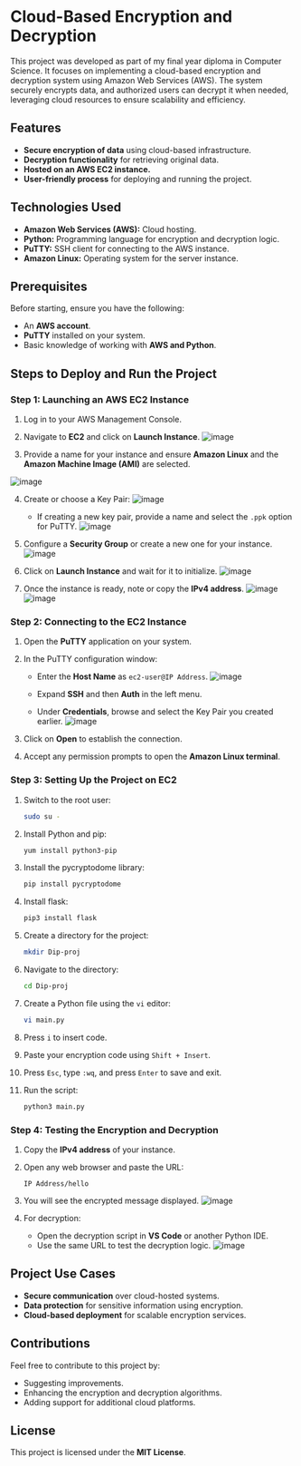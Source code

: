 # Cloud-Based Encryption and Decryption

This project was developed as part of my final year diploma in Computer Science. It focuses on implementing a cloud-based encryption and decryption system using Amazon Web Services (AWS). The system securely encrypts data, and authorized users can decrypt it when needed, leveraging cloud resources to ensure scalability and efficiency.

## Features
- **Secure encryption of data** using cloud-based infrastructure.
- **Decryption functionality** for retrieving original data.
- **Hosted on an AWS EC2 instance.**
- **User-friendly process** for deploying and running the project.

## Technologies Used
- **Amazon Web Services (AWS):** Cloud hosting.
- **Python:** Programming language for encryption and decryption logic.
- **PuTTY:** SSH client for connecting to the AWS instance.
- **Amazon Linux:** Operating system for the server instance.

## Prerequisites
Before starting, ensure you have the following:
- An **AWS account**.
- **PuTTY** installed on your system.
- Basic knowledge of working with **AWS and Python**.

## Steps to Deploy and Run the Project

### Step 1: Launching an AWS EC2 Instance
1. Log in to your AWS Management Console.
2. Navigate to **EC2** and click on **Launch Instance**.
![image](https://github.com/user-attachments/assets/cfbf23d1-d7c8-4e16-99f2-29cc852d02d0)

3. Provide a name for your instance and ensure **Amazon Linux** and the **Amazon Machine Image (AMI)** are selected.

![image](https://github.com/user-attachments/assets/d3ccef4b-033f-414b-a318-c100b8ee2e24)

4. Create or choose a Key Pair:
![image](https://github.com/user-attachments/assets/1ccc016f-64f3-4873-a0f8-50e9dbd7edb6)
   - If creating a new key pair, provide a name and select the `.ppk` option for PuTTY.
![image](https://github.com/user-attachments/assets/62bd2de6-71ed-47d2-bc06-4de21237deef)

5. Configure a **Security Group** or create a new one for your instance.
![image](https://github.com/user-attachments/assets/301385aa-bbcf-40bc-91d5-45e0d99cc5fd)

6. Click on **Launch Instance** and wait for it to initialize.
![image](https://github.com/user-attachments/assets/95130c92-e78e-4dcf-8062-53c450a923d2)

7. Once the instance is ready, note or copy the **IPv4 address**.
![image](https://github.com/user-attachments/assets/1664ec1d-909c-4188-a481-55463c5d01bc)
![image](https://github.com/user-attachments/assets/63400542-1bbe-47e8-b9a7-55af06d27838)

### Step 2: Connecting to the EC2 Instance
1. Open the **PuTTY** application on your system.
2. In the PuTTY configuration window:
   - Enter the **Host Name** as `ec2-user@IP Address`.
![image](https://github.com/user-attachments/assets/3340424e-6cdb-45e1-85aa-936795412f65)

   - Expand **SSH** and then **Auth** in the left menu.
   - Under **Credentials**, browse and select the Key Pair you created earlier.
![image](https://github.com/user-attachments/assets/4abd1671-40df-47d8-8bf8-02469e5cdcb3)

3. Click on **Open** to establish the connection.
4. Accept any permission prompts to open the **Amazon Linux terminal**.

### Step 3: Setting Up the Project on EC2
1. Switch to the root user:
   ```bash
   sudo su -
   ```
2. Install Python and pip:
   ```bash
   yum install python3-pip
   ```
3. Install the pycryptodome library:
   ```bash
   pip install pycryptodome
   ```
4. Install flask:
   ```bash
   pip3 install flask
   ```
5. Create a directory for the project:
   ```bash
   mkdir Dip-proj
   ```
6. Navigate to the directory:
   ```bash
   cd Dip-proj
   ```
7. Create a Python file using the `vi` editor:
   ```bash
   vi main.py
   ```
6. Press `i` to insert code.
7. Paste your encryption code using `Shift + Insert`.
8. Press `Esc`, type `:wq`, and press `Enter` to save and exit.


9. Run the script:
   ```bash
   python3 main.py
   ```

### Step 4: Testing the Encryption and Decryption
1. Copy the **IPv4 address** of your instance.
2. Open any web browser and paste the URL:
   ```
   IP Address/hello
   ```
3. You will see the encrypted message displayed.
![image](https://github.com/user-attachments/assets/fa16248e-4ad7-44f2-980a-87a241759854)

4. For decryption:
   - Open the decryption script in **VS Code** or another Python IDE.
   - Use the same URL to test the decryption logic.
![image](https://github.com/user-attachments/assets/fc7c2674-8ead-4d47-81ae-46dc8cd6a378)

## Project Use Cases
- **Secure communication** over cloud-hosted systems.
- **Data protection** for sensitive information using encryption.
- **Cloud-based deployment** for scalable encryption services.

## Contributions
Feel free to contribute to this project by:
- Suggesting improvements.
- Enhancing the encryption and decryption algorithms.
- Adding support for additional cloud platforms.

## License
This project is licensed under the **MIT License**.

